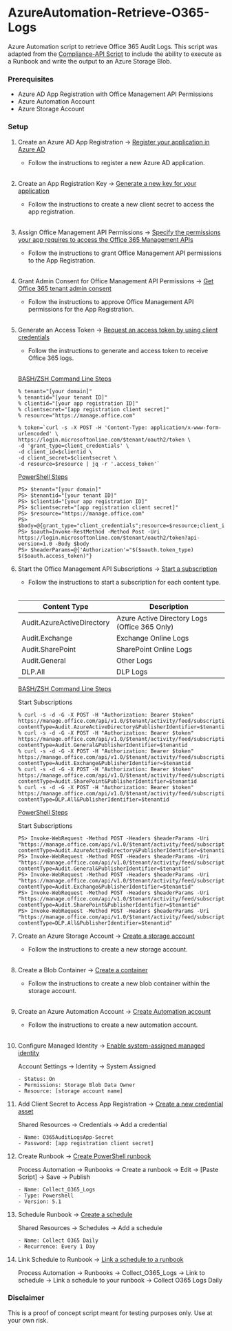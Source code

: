 # AzureAutomation-Retrieve-O365-Logs

Azure Automation script to retrieve Office 365 Audit Logs. This script was adapted from the [Compliance-API Script](https://github.com/walidelmorsy/Microsoft-365-Compliance-API) to include the ability to execute as a Runbook and write the output to an Azure Storage Blob.


### Prerequisites

- Azure AD App Registration with Office Management API Permissions
- Azure Automation Account
- Azure Storage Account

### Setup

1. Create an Azure AD App Registration &rarr; [Register your application in Azure AD](https://learn.microsoft.com/en-us/office/office-365-management-api/get-started-with-office-365-management-apis#register-your-application-in-azure-ad)

	- Follow the instructions to register a new Azure AD application.
	<br>

2. Create an App Registration Key &rarr; [Generate a new key for your application](https://learn.microsoft.com/en-us/office/office-365-management-api/get-started-with-office-365-management-apis#generate-a-new-key-for-your-application)

	- Follow the instructions to create a new client secret to access the app registration.
	<br>

3. Assign Office Management API Permissions &rarr; [Specify the permissions your app requires to access the Office 365 Management APIs](https://learn.microsoft.com/en-us/office/office-365-management-api/get-started-with-office-365-management-apis#specify-the-permissions-your-app-requires-to-access-the-office-365-management-apis)

	- Follow the instructions to grant Office Management API permissions to the App Registration.
	<br>

4. Grant Admin Consent for Office Management API Permissions &rarr; [Get Office 365 tenant admin consent](https://learn.microsoft.com/en-us/office/office-365-management-api/get-started-with-office-365-management-apis#get-office-365-tenant-admin-consent)

	- Follow the instructions to approve Office Management API permissions for the App Registration.
	<br>

5. Generate an Access Token &rarr; [Request an access token by using client credentials](https://learn.microsoft.com/en-us/office/office-365-management-api/get-started-with-office-365-management-apis#request-an-access-token-by-using-client-credentials)

	- Follow the instructions to generate and access token to receive Office 365 logs. 
	<br>

	<ins>BASH/ZSH Command Line Steps</ins>

	```
	% tenant="[your domain]"
	% tenantid="[your tenant ID]"
	% clientid="[your app registration ID]"
	% clientsecret="[app registration client secret]"
	% resource="https://manage.office.com"
	
	% token=`curl -s -X POST -H 'Content-Type: application/x-www-form-urlencoded' \
	https://login.microsoftonline.com/$tenant/oauth2/token \
	-d 'grant_type=client_credentials' \
	-d client_id=$clientid \
	-d client_secret=$clientsecret \
	-d resource=$resource | jq -r '.access_token'`
	```

	<ins>PowerShell Steps</ins>

	```
	PS> $tenant="[your domain]"
	PS> $tenantid="[your tenant ID]"
	PS> $clientid="[your app registration ID]"
	PS> $clientsecret="[app registration client secret]"
	PS> $resource="https://manage.office.com" 
	PS> $body=@{grant_type="client_credentials";resource=$resource;client_id=$clientid;client_secret=$clientsecret} 
	PS> $oauth=Invoke-RestMethod -Method Post -Uri https://login.microsoftonline.com/$tenant/oauth2/token?api-version=1.0 -Body $body 
	PS> $headerParams=@{'Authorization'="$($oauth.token_type) $($oauth.access_token)"}
	```

6. Start the Office Management API Subscriptions &rarr; [Start a subscription](https://learn.microsoft.com/en-us/office/office-365-management-api/office-365-management-activity-api-reference?source=recommendations#start-a-subscription)

	- Follow the instructions to start a subscription for each content type. 
	<br>


	|        Content Type        |                  Description                  |
	|----------------------------|-----------------------------------------------|
	| Audit.AzureActiveDirectory | Azure Active Directory Logs (Office 365 Only) |
	| Audit.Exchange             | Exchange Online Logs                          |
	| Audit.SharePoint           | SharePoint Online Logs                        |
	| Audit.General              | Other Logs                                    |
	| DLP.All                    | DLP Logs                                      |


	<ins>BASH/ZSH Command Line Steps</ins>

	Start Subscriptions

	```
	% curl -s -d -G -X POST -H "Authorization: Bearer $token" https://manage.office.com/api/v1.0/$tenant/activity/feed/subscriptions/start?contentType=Audit.AzureActiveDirectory&PublisherIdentifier=$tenantid
	% curl -s -d -G -X POST -H "Authorization: Bearer $token" https://manage.office.com/api/v1.0/$tenant/activity/feed/subscriptions/start?contentType=Audit.General&PublisherIdentifier=$tenantid
	% curl -s -d -G -X POST -H "Authorization: Bearer $token" https://manage.office.com/api/v1.0/$tenant/activity/feed/subscriptions/start?contentType=Audit.Exchange&PublisherIdentifier=$tenantid
	% curl -s -d -G -X POST -H "Authorization: Bearer $token" https://manage.office.com/api/v1.0/$tenant/activity/feed/subscriptions/start?contentType=Audit.SharePoint&PublisherIdentifier=$tenantid
	% curl -s -d -G -X POST -H "Authorization: Bearer $token" https://manage.office.com/api/v1.0/$tenant/activity/feed/subscriptions/start?contentType=DLP.All&PublisherIdentifier=$tenantid
	```
	<ins>PowerShell Steps</ins>

	Start Subscriptions

	```
	PS> Invoke-WebRequest -Method POST -Headers $headerParams -Uri "https://manage.office.com/api/v1.0/$tenant/activity/feed/subscriptions/start?contentType=Audit.AzureActiveDirectory&PublisherIdentifier=$tenantid"
	PS> Invoke-WebRequest -Method POST -Headers $headerParams -Uri "https://manage.office.com/api/v1.0/$tenant/activity/feed/subscriptions/start?contentType=Audit.General&PublisherIdentifier=$tenantid"
	PS> Invoke-WebRequest -Method POST -Headers $headerParams -Uri "https://manage.office.com/api/v1.0/$tenant/activity/feed/subscriptions/start?contentType=Audit.Exchange&PublisherIdentifier=$tenantid"
	PS> Invoke-WebRequest -Method POST -Headers $headerParams -Uri "https://manage.office.com/api/v1.0/$tenant/activity/feed/subscriptions/start?contentType=Audit.SharePoint&PublisherIdentifier=$tenantid"
	PS> Invoke-WebRequest -Method POST -Headers $headerParams -Uri "https://manage.office.com/api/v1.0/$tenant/activity/feed/subscriptions/start?contentType=DLP.All&PublisherIdentifier=$tenantid"
	```

7. Create an Azure Storage Account &rarr; [Create a storage account](https://learn.microsoft.com/en-us/azure/storage/common/storage-account-create?tabs=azure-portal#create-a-storage-account-1) 
	- Follow the instructions to create a new storage account.
	<br>

8. Create a Blob Container &rarr; [Create a container](https://learn.microsoft.com/en-us/azure/storage/blobs/blob-containers-portal#create-a-container)
	- Follow the instructions to create a new blob container within the storage account.
	<br>

9. Create an Azure Automation Account &rarr; [Create Automation account](https://learn.microsoft.com/en-us/azure/automation/quickstarts/create-azure-automation-account-portal#create-automation-account)

	- Follow the instructions to create a new automation account.
	<br>

10. Configure Managed Identity &rarr; [Enable system-assigned managed identity](https://learn.microsoft.com/en-us/azure/automation/quickstarts/enable-managed-identity#enable-system-assigned-managed-identity)

	Account Settings &rarr; Identity &rarr; System Assigned

		- Status: On
		- Permissions: Storage Blob Data Owner
		- Resource: [storage account name]

11. Add Client Secret to Access App Registration &rarr; [Create a new credential asset](https://learn.microsoft.com/en-us/azure/automation/shared-resources/credentials?tabs=azure-powershell#create-a-new-credential-asset)

	Shared Resources &rarr; Credentials &rarr; Add a credential 

		- Name: O365AuditLogsApp-Secret
		- Password: [app registration client secret]

12. Create Runbook  &rarr; [Create PowerShell runbook](https://learn.microsoft.com/en-us/azure/automation/learn/powershell-runbook-managed-identity#create-powershell-runbook)

	Process Automation &rarr; Runbooks &rarr; Create a runbook &rarr; Edit &rarr; [Paste Script] &rarr; Save &rarr; Publish

		- Name: Collect_O365_Logs
		- Type: Powershell
		- Version: 5.1

13. Schedule Runbook &rarr; [Create a schedule](https://learn.microsoft.com/en-us/azure/automation/shared-resources/schedules#create-a-schedule)

	Shared Resources &rarr; Schedules &rarr; Add a schedule

		- Name: Collect O365 Daily
		- Recurrence: Every 1 Day

14. Link Schedule to Runbook &rarr; [Link a schedule to a runbook](https://learn.microsoft.com/en-us/azure/automation/shared-resources/schedules#link-a-schedule-to-a-runbook)


	Process Automation &rarr; Runbooks &rarr; Collect_O365_Logs &rarr; Link to schedule &rarr; Link a schedule to your runbook &rarr; Collect O365 Logs Daily

### Disclaimer

This is a proof of concept script meant for testing purposes only. Use at your own risk.


